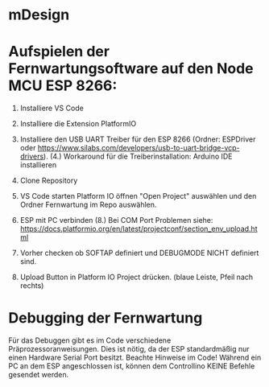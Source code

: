 # mDesign

# Aufspielen der Fernwartungsoftware auf den Node MCU ESP 8266:

1. Installiere VS Code
2. Installiere die Extension PlatformIO
3. Installiere den USB UART Treiber für den ESP 8266 (Ordner: ESPDriver oder https://www.silabs.com/developers/usb-to-uart-bridge-vcp-drivers).
(4.) Workaround für die Treiberinstallation: Arduino IDE installieren

5. Clone Repository
6. VS Code starten Platform IO öffnen "Open Project" auswählen und den Ordner Fernwartung im Repo auswählen.
7. ESP mit PC verbinden
(8.) Bei COM Port Problemen siehe: https://docs.platformio.org/en/latest/projectconf/section_env_upload.html
9. Vorher checken ob SOFTAP definiert und DEBUGMODE NICHT definiert sind.
10. Upload Button in Platform IO Project drücken. (blaue Leiste, Pfeil nach rechts)

# Debugging der Fernwartung

Für das Debuggen gibt es im Code verschiedene Präprozessoranweisungen. Dies ist nötig, da der ESP standardmäßig nur einen Hardware Serial Port besitzt. Beachte Hinweise im Code! Während ein PC an dem ESP angeschlossen ist, können dem Controllino KEINE Befehle gesendet werden.
